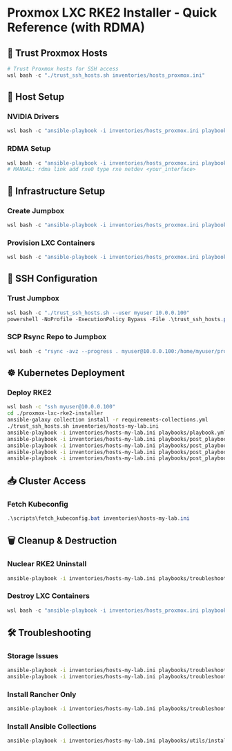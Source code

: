# Proxmox LXC RKE2 Installer - Quick Reference (with RDMA)

## 🔐 Trust Proxmox Hosts

```Powershell
# Trust Proxmox hosts for SSH access
wsl bash -c "./trust_ssh_hosts.sh inventories/hosts_proxmox.ini"
```

## 🔧 Host Setup

### NVIDIA Drivers
```Powershell
wsl bash -c "ansible-playbook -i inventories/hosts_proxmox.ini playbooks/proxmox-nvidia-driver-install.yml -e nvidia_driver_version=580.82.07"
```

### RDMA Setup
```Powershell
wsl bash -c "ansible-playbook -i inventories/hosts_proxmox.ini playbooks/proxmox_host_soft_rdma_setup.yml"
# MANUAL: rdma link add rxe0 type rxe netdev <your_interface>
```

## 🚀 Infrastructure Setup

### Create Jumpbox
```Powershell
wsl bash -c "ansible-playbook -i inventories/hosts_proxmox.ini playbooks/proxmox-provision_with_soft_rdma.yml -e lxc_map_file=proxmox-vars/lxc_map_my_lab.yml"
```

### Provision LXC Containers
```Powershell
wsl bash -c "ansible-playbook -i inventories/hosts_proxmox.ini playbooks/proxmox-provision_with_soft_rdma.yml -e lxc_map_file=proxmox-vars/lxc_map_my_lab.yml"
```

## 🔐 SSH Configuration

### Trust Jumpbox
```Powershell
wsl bash -c "./trust_ssh_hosts.sh --user myuser 10.0.0.100"
powershell -NoProfile -ExecutionPolicy Bypass -File .\trust_ssh_hosts.ps1 --user myuser 10.0.0.100
```

### SCP Rsync Repo to Jumpbox
```Powershell
wsl bash -c "rsync -avz --progress . myuser@10.0.0.100:/home/myuser/proxmox-lxc-rke2-installer"
```

## ☸️ Kubernetes Deployment

### Deploy RKE2
```bash
wsl bash -c "ssh myuser@10.0.0.100"
cd ./proxmox-lxc-rke2-installer
ansible-galaxy collection install -r requirements-collections.yml
./trust_ssh_hosts.sh inventories/hosts-my-lab.ini
ansible-playbook -i inventories/hosts-my-lab.ini playbooks/playbook.yml
ansible-playbook -i inventories/hosts-my-lab.ini playbooks/post_playbook_tools.yml
ansible-playbook -i inventories/hosts-my-lab.ini playbooks/post_playbook_helm_repos.yml
ansible-playbook -i inventories/hosts-my-lab.ini playbooks/post_playbook_simple_storage_test.yml
ansible-playbook -i inventories/hosts-my-lab.ini playbooks/post_playbook_domain_ssl_config.yml -e domain=example.com
```

## 📥 Cluster Access

### Fetch Kubeconfig
```powershell
.\scripts\fetch_kubeconfig.bat inventories\hosts-my-lab.ini
```

## 🗑️ Cleanup & Destruction

### Nuclear RKE2 Uninstall
```bash
ansible-playbook -i inventories/hosts-my-lab.ini playbooks/troubleshooting/rke2_nuclear_uninstall.yml -e skip_confirmation=true
```

### Destroy LXC Containers
```powershell
wsl bash -c "ansible-playbook -i inventories/hosts_proxmox.ini playbooks/proxmox-destroy.yml -e lxc_map_file=proxmox-vars/lxc_map_my_lab.yml"
```

## 🛠️ Troubleshooting

### Storage Issues
```bash
ansible-playbook -i inventories/hosts-my-lab.ini playbooks/troubleshooting/fix_storage.yml
ansible-playbook -i inventories/hosts-my-lab.ini playbooks/troubleshooting/simple_storage_test.yml
```

### Install Rancher Only
```bash
ansible-playbook -i inventories/hosts-my-lab.ini playbooks/troubleshooting/install_rancher_only.yml
```

### Install Ansible Collections
```bash
ansible-playbook -i inventories/hosts-my-lab.ini playbooks/utils/install-ansible-collections.yml
```
